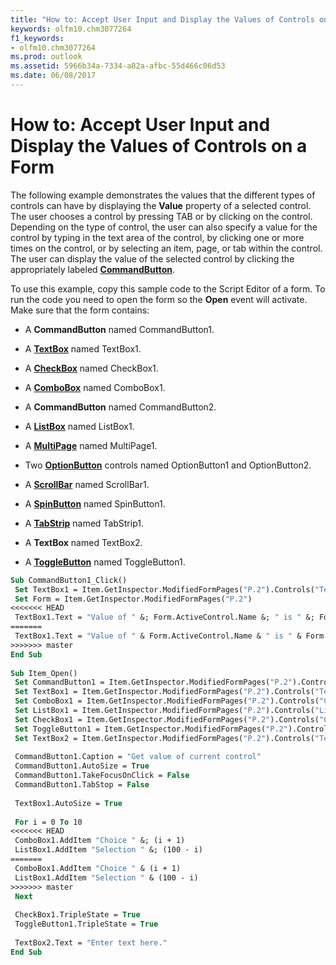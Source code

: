 ```yaml
---
title: "How to: Accept User Input and Display the Values of Controls on a Form"
keywords: olfm10.chm3077264
f1_keywords:
- olfm10.chm3077264
ms.prod: outlook
ms.assetid: 5966b34a-7334-a82a-afbc-55d466c06d53
ms.date: 06/08/2017
---
```



# How to: Accept User Input and Display the Values of Controls on a Form

The following example demonstrates the values that the different types of controls can have by displaying the  **Value** property of a selected control. The user chooses a control by pressing TAB or by clicking on the control. Depending on the type of control, the user can also specify a value for the control by typing in the text area of the control, by clicking one or more times on the control, or by selecting an item, page, or tab within the control. The user can display the value of the selected control by clicking the appropriately labeled **[CommandButton](../../../api/Outlook.commandbutton.md)**.

To use this example, copy this sample code to the Script Editor of a form. To run the code you need to open the form so the  **Open** event will activate. Make sure that the form contains:

- A  **CommandButton** named CommandButton1.
    
- A  **[TextBox](../../../api/Outlook.textbox.md)** named TextBox1.
    
- A  **[CheckBox](../../../api/Outlook.checkbox.md)** named CheckBox1.
    
- A  **[ComboBox](../../../api/Outlook.combobox.md)** named ComboBox1.
    
- A  **CommandButton** named CommandButton2.
    
- A  **[ListBox](../../../api/Outlook.listbox.md)** named ListBox1.
    
- A  **[MultiPage](../../../api/Outlook.multipage.md)** named MultiPage1.
    
- Two  **[OptionButton](../../../api/Outlook.optionbutton.md)** controls named OptionButton1 and OptionButton2.
    
- A  **[ScrollBar](../../../api/Outlook.scrollbar.md)** named ScrollBar1.
    
- A  **[SpinButton](../../../api/Outlook.spinbutton.md)** named SpinButton1.
    
- A  **[TabStrip](../../../api/Outlook.tabstrip.md)** named TabStrip1.
    
- A  **TextBox** named TextBox2.
    
- A  **[ToggleButton](../../../api/Outlook.togglebutton.md)** named ToggleButton1.
    



```vb
Sub CommandButton1_Click() 
 Set TextBox1 = Item.GetInspector.ModifiedFormPages("P.2").Controls("TextBox1") 
 Set Form = Item.GetInspector.ModifiedFormPages("P.2") 
<<<<<<< HEAD
 TextBox1.Text = "Value of " &; Form.ActiveControl.Name &; " is " &; Form.ActiveControl.Value 
=======
 TextBox1.Text = "Value of " & Form.ActiveControl.Name & " is " & Form.ActiveControl.Value 
>>>>>>> master
End Sub 
 
Sub Item_Open() 
 Set CommandButton1 = Item.GetInspector.ModifiedFormPages("P.2").Controls("CommandButton1") 
 Set TextBox1 = Item.GetInspector.ModifiedFormPages("P.2").Controls("TextBox1") 
 Set ComboBox1 = Item.GetInspector.ModifiedFormPages("P.2").Controls("ComboBox1") 
 Set ListBox1 = Item.GetInspector.ModifiedFormPages("P.2").Controls("ListBox1") 
 Set CheckBox1 = Item.GetInspector.ModifiedFormPages("P.2").Controls("CheckBox1") 
 Set ToggleButton1 = Item.GetInspector.ModifiedFormPages("P.2").Controls("ToggleButton1") 
 Set TextBox2 = Item.GetInspector.ModifiedFormPages("P.2").Controls("TextBox2") 
 
 CommandButton1.Caption = "Get value of current control" 
 CommandButton1.AutoSize = True 
 CommandButton1.TakeFocusOnClick = False 
 CommandButton1.TabStop = False 
 
 TextBox1.AutoSize = True 
 
 For i = 0 To 10 
<<<<<<< HEAD
 ComboBox1.AddItem "Choice " &; (i + 1) 
 ListBox1.AddItem "Selection " &; (100 - i) 
=======
 ComboBox1.AddItem "Choice " & (i + 1) 
 ListBox1.AddItem "Selection " & (100 - i) 
>>>>>>> master
 Next 
 
 CheckBox1.TripleState = True 
 ToggleButton1.TripleState = True 
 
 TextBox2.Text = "Enter text here." 
End Sub
```


